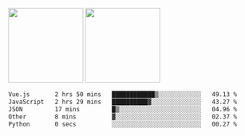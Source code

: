 <img src="https://github-readme-stats.vercel.app/api?username=Dream4ever&count_private=true&show_icons=true&theme=tokyonight" height="150" /> <img src="https://github-readme-stats.vercel.app/api/top-langs/?username=Dream4ever&count_private=true&show_icons=true&theme=tokyonight&langs_count=5&layout=compact" height="150" />

<!--START_SECTION:waka-->

```txt
Vue.js       2 hrs 50 mins   ████████████▒░░░░░░░░░░░░   49.13 %
JavaScript   2 hrs 29 mins   ██████████▓░░░░░░░░░░░░░░   43.27 %
JSON         17 mins         █▒░░░░░░░░░░░░░░░░░░░░░░░   04.96 %
Other        8 mins          ▓░░░░░░░░░░░░░░░░░░░░░░░░   02.37 %
Python       0 secs          ░░░░░░░░░░░░░░░░░░░░░░░░░   00.27 %
```

<!--END_SECTION:waka-->

